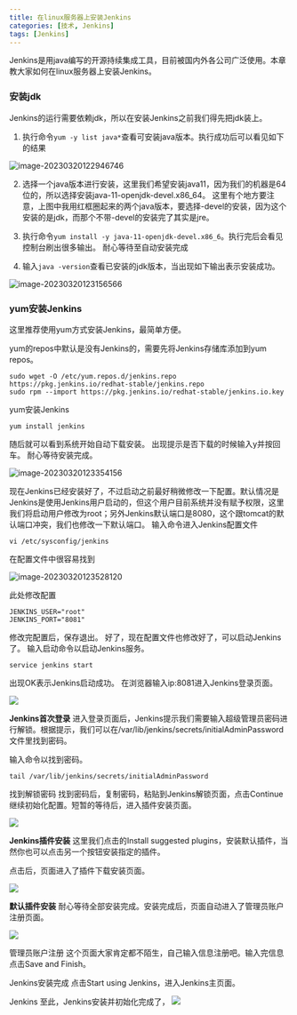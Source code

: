 ```yaml
---
title: 在linux服务器上安装Jenkins
categories: [技术, Jenkins]
tags: [Jenkins]
---
```


Jenkins是用java编写的开源持续集成工具，目前被国内外各公司广泛使用。本章教大家如何在linux服务器上安装Jenkins。

### 安装jdk

Jenkins的运行需要依赖jdk，所以在安装Jenkins之前我们得先把jdk装上。

1. 执行命令`yum -y list java*`查看可安装java版本。执行成功后可以看见如下的结果

![image-20230320122946746](/assets/img/posts/image-20230320122946746.png)

2. 选择一个java版本进行安装，这里我们希望安装java11，因为我们的机器是64位的，所以选择安装java-11-openjdk-devel.x86_64。
   这里有个地方要注意，上图中我用红框圈起来的两个java版本，要选择-devel的安装，因为这个安装的是jdk，而那个不带-devel的安装完了其实是jre。

3. 执行命令`yum install -y java-11-openjdk-devel.x86_6`。执行完后会看见控制台刷出很多输出。
   耐心等待至自动安装完成
4. 输入`java -version`查看已安装的jdk版本，当出现如下输出表示安装成功。

![image-20230320123156566](/assets/img/posts/image-20230320123156566.png)

### yum安装Jenkins

这里推荐使用yum方式安装Jenkins，最简单方便。

yum的repos中默认是没有Jenkins的，需要先将Jenkins存储库添加到yum repos。

```shell
sudo wget -O /etc/yum.repos.d/jenkins.repo https://pkg.jenkins.io/redhat-stable/jenkins.repo
sudo rpm --import https://pkg.jenkins.io/redhat-stable/jenkins.io.key
```


yum安装Jenkins

```shell
yum install jenkins
```

随后就可以看到系统开始自动下载安装。
出现提示是否下载的时候输入y并按回车。
耐心等待安装完成。

![image-20230320123354156](/assets/img/posts/image-20230320123354156.png)

现在Jenkins已经安装好了，不过启动之前最好稍微修改一下配置。默认情况是Jenkins是使用Jenkins用户启动的，但这个用户目前系统并没有赋予权限，这里我们将启动用户修改为root；另外Jenkins默认端口是8080，这个跟tomcat的默认端口冲突，我们也修改一下默认端口。
输入命令进入Jenkins配置文件

```shell
vi /etc/sysconfig/jenkins
```

在配置文件中很容易找到

![image-20230320123528120](/assets/img/posts/image-20230320123528120.png)

此处修改配置

```shell
JENKINS_USER="root"
JENKINS_PORT="8081"
```

修改完配置后，保存退出。
好了，现在配置文件也修改好了，可以启动Jenkins了。
输入启动命令以启动Jenkins服务。

```shell
service jenkins start
```

出现OK表示Jenkins启动成功。
在浏览器输入ip:8081进入Jenkins登录页面。

![](/assets/img/posts/1460000039956201.png)



**Jenkins首次登录**
进入登录页面后，Jenkins提示我们需要输入超级管理员密码进行解锁。根据提示，我们可以在/var/lib/jenkins/secrets/initialAdminPassword文件里找到密码。

输入命令以找到密码。

```shell
tail /var/lib/jenkins/secrets/initialAdminPassword
```

找到解锁密码
找到密码后，复制密码，粘贴到Jenkins解锁页面，点击Continue继续初始化配置。短暂的等待后，进入插件安装页面。

![](/assets/img/posts/1460000039956202.png)

**Jenkins插件安装**
这里我们点击的Install suggested plugins，安装默认插件，当然你也可以点击另一个按钮安装指定的插件。

点击后，页面进入了插件下载安装页面。

![](/assets/img/posts/1460000039956203.png)

**默认插件安装**
耐心等待全部安装完成。安装完成后，页面自动进入了管理员账户注册页面。

![](/assets/img/posts/1460000039956204.png)

管理员账户注册
这个页面大家肯定都不陌生，自己输入信息注册吧。输入完信息点击Save and Finish。

Jenkins安装完成
点击Start using Jenkins，进入Jenkins主页面。

Jenkins
至此，Jenkins安装并初始化完成了，
![](/assets/img/posts/1460000039956205.png)

